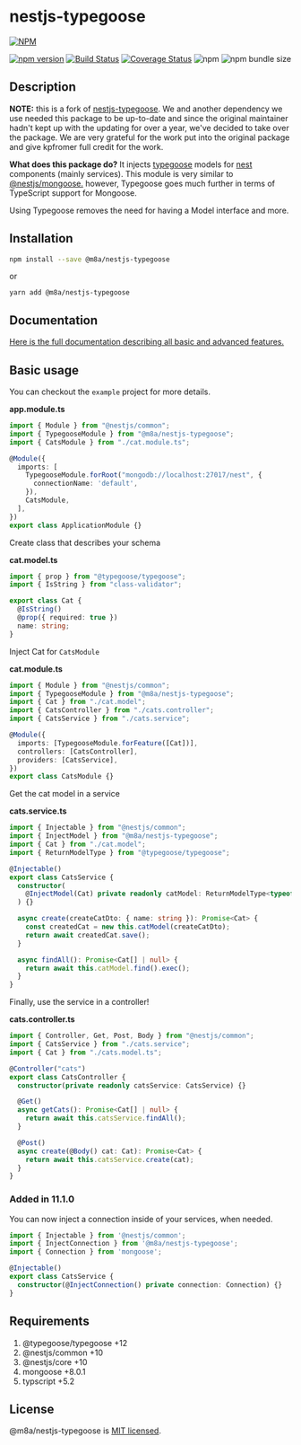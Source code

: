 # nestjs-typegoose

[![NPM](https://nodei.co/npm/@m8a/nestjs-typegoose.png)](https://nodei.co/npm/@m8a/nestjs-typegoose/)

[![npm version](https://badge.fury.io/js/@m8a%2Fnestjs-typegoose.svg)](https://badge.fury.io/js/@m8a%2Fnestjs-typegoose)
[![Build Status](https://travis-ci.org/kpfromer/nestjs-typegoose.svg?branch=master)](https://travis-ci.org/kpfromer/nestjs-typegoose)
[![Coverage Status](https://coveralls.io/repos/github/kpfromer/nestjs-typegoose/badge.svg?branch=master)](https://coveralls.io/github/kpfromer/nestjs-typegoose?branch=master)
![npm](https://img.shields.io/npm/dm/nestjs-typegoose)
![npm bundle size](https://img.shields.io/bundlephobia/min/nestjs-typegoose)

## Description

**NOTE:** this is a fork of [nestjs-typegoose](https://github.com/kpfromer/nestjs-typegoose). We and another dependency we use needed this package to be up-to-date and since the original maintainer hadn't kept up with the updating for over a year, we've decided to take over the package. We are very grateful for the work put into the original package and give kpfromer full credit for the work.

**What does this package do?** It injects [typegoose](https://github.com/@typegoose/typegoose) models for [nest](https://github.com/nestjs/nest) components (mainly services). This module is very similar to [@nestjs/mongoose.](https://docs.nestjs.com/techniques/mongodb) however, Typegoose goes much further in terms of TypeScript support for Mongoose.

Using Typegoose removes the need for having a Model interface and more.

## Installation

```bash
npm install --save @m8a/nestjs-typegoose
```

or

```
yarn add @m8a/nestjs-typegoose
```

## Documentation

[Here is the full documentation describing all basic and advanced features.](https://nestjs-typegoose.m8a.io)

## Basic usage

You can checkout the `example` project for more details.

**app.module.ts**

```typescript
import { Module } from "@nestjs/common";
import { TypegooseModule } from "@m8a/nestjs-typegoose";
import { CatsModule } from "./cat.module.ts";

@Module({
  imports: [
    TypegooseModule.forRoot("mongodb://localhost:27017/nest", {
      connectionName: 'default',
    }),
    CatsModule,
  ],
})
export class ApplicationModule {}
```

Create class that describes your schema

**cat.model.ts**

```typescript
import { prop } from "@typegoose/typegoose";
import { IsString } from "class-validator";

export class Cat {
  @IsString()
  @prop({ required: true })
  name: string;
}
```

Inject Cat for `CatsModule`

**cat.module.ts**

```typescript
import { Module } from "@nestjs/common";
import { TypegooseModule } from "@m8a/nestjs-typegoose";
import { Cat } from "./cat.model";
import { CatsController } from "./cats.controller";
import { CatsService } from "./cats.service";

@Module({
  imports: [TypegooseModule.forFeature([Cat])],
  controllers: [CatsController],
  providers: [CatsService],
})
export class CatsModule {}
```

Get the cat model in a service

**cats.service.ts**

```typescript
import { Injectable } from "@nestjs/common";
import { InjectModel } from "@m8a/nestjs-typegoose";
import { Cat } from "./cat.model";
import { ReturnModelType } from "@typegoose/typegoose";

@Injectable()
export class CatsService {
  constructor(
    @InjectModel(Cat) private readonly catModel: ReturnModelType<typeof Cat>
  ) {}

  async create(createCatDto: { name: string }): Promise<Cat> {
    const createdCat = new this.catModel(createCatDto);
    return await createdCat.save();
  }

  async findAll(): Promise<Cat[] | null> {
    return await this.catModel.find().exec();
  }
}
```

Finally, use the service in a controller!

**cats.controller.ts**

```typescript
import { Controller, Get, Post, Body } from "@nestjs/common";
import { CatsService } from "./cats.service";
import { Cat } from "./cats.model.ts";

@Controller("cats")
export class CatsController {
  constructor(private readonly catsService: CatsService) {}

  @Get()
  async getCats(): Promise<Cat[] | null> {
    return await this.catsService.findAll();
  }

  @Post()
  async create(@Body() cat: Cat): Promise<Cat> {
    return await this.catsService.create(cat);
  }
}
```

### Added in 11.1.0

You can now inject a connection inside of your services, when needed.

```typescript
import { Injectable } from '@nestjs/common';
import { InjectConnection } from '@m8a/nestjs-typegoose';
import { Connection } from 'mongoose';

@Injectable()
export class CatsService {
  constructor(@InjectConnection() private connection: Connection) {}
}

```

## Requirements

1.  @typegoose/typegoose +12
2.  @nestjs/common +10
3.  @nestjs/core +10
4.  mongoose +8.0.1
5.  typscript +5.2

## License

@m8a/nestjs-typegoose is [MIT licensed](LICENSE).

